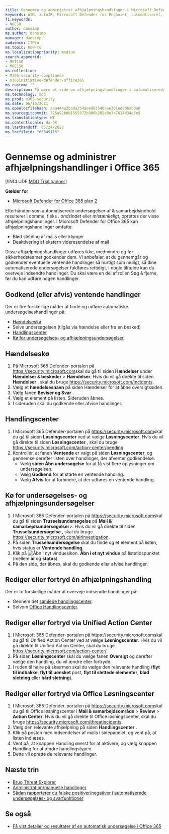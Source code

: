 ```yaml
---
title: Gennemse og administrer afhjælpningshandlinger i Microsoft Defender for Office 365
keywords: AIR, autoIR, Microsoft Defender for Endpoint, automatiseret, undersøgelse, reaktion, afhjælpning, trusler, avanceret, trussel, beskyttelse
f1.keywords:
- NOCSH
author: dansimp
ms.author: dansimp
manager: dansimp
audience: ITPro
ms.topic: how-to
ms.localizationpriority: medium
search.appverid:
- MET150
- MOE150
ms.collection:
- M365-security-compliance
- m365initiative-defender-office365
ms.custom: ''
description: Få mere at vide om afhjælpningshandlinger i automatiserede undersøgelses- og svarfunktioner i Microsoft Defender for Office 365 Plan 2.
ms.technology: mdo
ms.prod: m365-security
ms.date: 06/10/2021
ms.openlocfilehash: aaa444a2bada254aeed83540aee361ed806ab0a0
ms.sourcegitcommit: 725a92b0b1555572b306b285a0e7a7614d34e5e5
ms.translationtype: MT
ms.contentlocale: da-DK
ms.lasthandoff: 05/24/2022
ms.locfileid: "65649115"
---
```

# <a name="review-and-manage-remediation-actions-in-office-365"></a>Gennemse og administrer afhjælpningshandlinger i Office 365

[!INCLUDE [MDO Trial banner](../includes/mdo-trial-banner.md)]

**Gælder for**
- [Microsoft Defender for Office 365 plan 2](defender-for-office-365.md)

Efterhånden som automatiserede undersøgelser af & samarbejdsindhold resulterer i domme, f.eks *. ondsindet* eller *mistænkeligt*, oprettes der visse afhjælpningshandlinger. I Microsoft Defender for Office 365 kan afhjælpningshandlinger omfatte:

- Blød sletning af mails eller klynger
- Deaktivering af ekstern videresendelse af mail

Disse afhjælpningshandlinger udføres ikke, medmindre og før sikkerhedsteamet godkender dem. Vi anbefaler, at du gennemgår og godkender eventuelle ventende handlinger så hurtigt som muligt, så dine automatiserede undersøgelser fuldføres rettidigt. I nogle tilfælde kan du overveje indsendte handlinger.  Du skal være en del af rollen Søg & fjerne, før du kan udføre nogen handlinger.

## <a name="approve-or-reject-pending-actions"></a>Godkend (eller afvis) ventende handlinger

Der er fire forskellige måder at finde og udføre automatiske undersøgelseshandlinger på:

- [Hændelseskø](https://security.microsoft.com/incidents)
- Selve undersøgelsen (tilgås via hændelse eller fra en besked)
- [Handlingscenter](https://security.microsoft.com/action-center/pending)
- [Kø for undersøgelses- og afhjælpningsundersøgelser](https://security.microsoft.com/airinvestigation)

## <a name="incident-queue"></a>Hændelseskø

1. På Microsoft 365 Defender-portalen på <https://security.microsoft.com>skal du gå til siden **Hændelser** under **Hændelser & beskeder** \> **Hændelser**. Hvis du vil gå direkte til siden **Hændelser** , skal du bruge <https://security.microsoft.com/incidents>.
2. Vælg et **hændelsesnavn** på siden Hændelser for at åbne oversigtssiden.
3. Vælg fanen **Beviser og Svar** .
4. Vælg et element på listen. Sideruden åbnes.
5. I sideruden skal du godkende eller afvise handlinger.

## <a name="action-center"></a>Handlingscenter

1. I Microsoft 365 Defender-portalen på <https://security.microsoft.com>skal du gå til siden **Løsningscenter** ved at vælge **Løsningscenter**. Hvis du vil gå direkte til siden **Løsningscenter** , skal du bruge <https://security.microsoft.com/action-center/pending>.
2. Kontrollér, at fanen **Ventende** er valgt på siden **Løsningscenter**, og gennemse derefter listen over handlinger, der afventer godkendelse.
   - Vælg **siden Åbn undersøgelse** for at få vist flere oplysninger om undersøgelsen.
   - Vælg **Godkend** for at starte en ventende handling.
   - Vælg **Afvis** for at forhindre, at der udføres en ventende handling.

## <a name="investigation-and-remediation-investigations-queue"></a>Kø for undersøgelses- og afhjælpningsundersøgelser

1. I Microsoft 365 Defender-portalen på <https://security.microsoft.com>skal du gå til siden **Trusselsundersøgelse** på **Mail & samarbejdsundersøgelser**\>. Hvis du vil gå direkte til siden **Trusselsundersøgelse** , skal du bruge <https://security.microsoft.com/airinvestigation>.
2. På siden **Trusselsundersøgelse** skal du finde og et element på listen, hvis status er **Ventende handling**.
3. Klik på ![Åbn i nyt vinduesikon.](../../media/m365-cc-sc-open-icon.png) **Åbn i et nyt vindue** på listetidspunktet (mellem **id** og **status**).
4. På den side, der åbnes, skal du godkende eller afvise handlinger.

## <a name="change-or-undo-one-remediation-action"></a>Rediger eller fortryd én afhjælpningshandling

Der er to forskellige måder at overveje indsendte handlinger på:

- Gennem det [samlede handlingscenter](https://security.microsoft.com/action-center).
- Selvom [Office Handlingscenter](https://security.microsoft.com/threatincidents).

## <a name="change-or-undo-through-the-unified-action-center"></a>Rediger eller fortryd via Unified Action Center

1. I Microsoft 365 Defender-portalen på <https://security.microsoft.com>skal du gå til Unified Action Center ved at vælge **Løsningscenter**. Hvis du vil gå direkte til Unified Action Center, skal du bruge <https://security.microsoft.com/action-center/>.
2. På siden **Løsningscenter** skal du vælge fanen **Oversigt** og derefter vælge den handling, du vil ændre eller fortryde.
3. I ruden til højre på skærmen skal du vælge den relevante handling (**flyt til indbakke**, **flyt til uønsket** post, **flyt til slettede elementer**, **blød sletning** eller **hård sletning**).

## <a name="change-or-undo-through-the-office-action-center"></a>Rediger eller fortryd via Office Løsningscenter

1. I Microsoft 365 Defender-portalen på <https://security.microsoft.com>skal du gå til Office løsningscenter i **Mail & samarbejdsområde** \> **Review** \> **Action Center**. Hvis du vil gå direkte til Office løsningscenter, skal du bruge <https://security.microsoft.com/threatincidents>.
2. Vælg den relevante afhjælpning på siden **Handlingscenter** .
3. Klik på posten med indsendelser af mails i sidepanelet, og vent på, at listen indlæses.
4. Vent på, at knappen Handling øverst for at aktivere, og vælg knappen Handling for at ændre handlingstypen.
5. Dette vil oprette de relevante handlinger.

## <a name="next-steps"></a>Næste trin

- [Brug Threat Explorer](threat-explorer.md)
- [Administration/manuelle handlinger](remediate-malicious-email-delivered-office-365.md)
- [Sådan rapporterer du falske positiver/negativer i automatiserede undersøgelses- og svarfunktioner](air-report-false-positives-negatives.md)

## <a name="see-also"></a>Se også

- [Få vist detaljer og resultater af en automatisk undersøgelse i Office 365](air-view-investigation-results.md)
